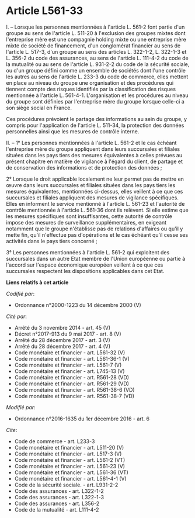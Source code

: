 # Article L561-33

I. – Lorsque les personnes mentionnées à l'article L. 561-2 font partie d'un groupe au sens de l'article L. 511-20 à
l'exclusion des groupes mixtes dont l'entreprise mère est une compagnie holding mixte ou une entreprise mère mixte de société
de financement, d'un conglomérat financier au sens de l'article L. 517-3, d'un groupe au sens des articles L. 322-1-2, L.
322-1-3 et L. 356-2 du code des assurances, au sens de l'article L. 111-4-2 du code de la mutualité ou au sens de l'article
L. 931-2-2 du code de la sécurité sociale, ou d'un groupe défini comme un ensemble de sociétés dont l'une contrôle les autres
au sens de l'article L. 233-3 du code de commerce, elles mettent en place au niveau du groupe une organisation et des
procédures qui tiennent compte des risques identifiés par la classification des risques mentionnée à l'article L. 561-4-1.
L'organisation et les procédures au niveau du groupe sont définies par l'entreprise mère du groupe lorsque celle-ci a son
siège social en France. 

Ces procédures prévoient le partage des informations au sein du groupe, y compris pour l'application de l'article L. 511-34,
la protection des données personnelles ainsi que les mesures de contrôle interne. 

II. – 1° Les personnes mentionnées à l'article L. 561-2 et le cas échéant l'entreprise mère du groupe appliquent dans leurs
succursales et filiales situées dans les pays tiers des mesures équivalentes à celles prévues au présent chapitre en matière
de vigilance à l'égard du client, de partage et de conservation des informations et de protection des données ; 

2° Lorsque le droit applicable localement ne leur permet pas de mettre en œuvre dans leurs succursales et filiales situées
dans les pays tiers les mesures équivalentes, mentionnées ci-dessus, elles veillent à ce que ces succursales et filiales
appliquent des mesures de vigilance spécifiques. Elles en informent le service mentionné à l'article L. 561-23 et l'autorité
de contrôle mentionnée à l'article L. 561-36 dont ils relèvent. Si elle estime que les mesures spécifiques sont
insuffisantes, cette autorité de contrôle impose des mesures de surveillance supplémentaires, en exigeant notamment que le
groupe n'établisse pas de relations d'affaires ou qu'il y mette fin, qu'il n'effectue pas d'opérations et le cas échéant
qu'il cesse ses activités dans le pays tiers concerné ; 

3° Les personnes mentionnées à l'article L. 561-2 qui exploitent des succursales dans un autre Etat membre de l'Union
européenne ou partie à l'accord sur l'espace économique européen veillent à ce que ces succursales respectent les
dispositions applicables dans cet Etat.

**Liens relatifs à cet article**

_Codifié par_:

  - Ordonnance n°2000-1223 du 14 décembre 2000 (V)

_Cité par_:

  - Arrêté du 3 novembre 2014 - art. 45 (V)
  - Décret n°2017-913 du 9 mai 2017 - art. 8 (V)
  - Arrêté du 28 décembre 2017 - art. 3 (V)
  - Arrêté du 28 décembre 2017 - art. 4 (V)
  - Code monétaire et financier - art. L561-32 (V)
  - Code monétaire et financier - art. L561-36-1 (V)
  - Code monétaire et financier - art. L561-7 (V)
  - Code monétaire et financier - art. L745-13 (V)
  - Code monétaire et financier - art. R561-28 (VD)
  - Code monétaire et financier - art. R561-29 (VD)
  - Code monétaire et financier - art. R561-38-6 (VD)
  - Code monétaire et financier - art. R561-38-7 (VD)

_Modifié par_:

  - Ordonnance n°2016-1635 du 1er décembre 2016 - art. 6

_Cite_:

  - Code de commerce - art. L233-3
  - Code monétaire et financier - art. L511-20 (V)
  - Code monétaire et financier - art. L517-3 (V)
  - Code monétaire et financier - art. L561-2 (VT)
  - Code monétaire et financier - art. L561-23 (V)
  - Code monétaire et financier - art. L561-36 (VT)
  - Code monétaire et financier - art. L561-4-1 (V)
  - Code de la sécurité sociale. - art. L931-2-2
  - Code des assurances - art. L322-1-2
  - Code des assurances - art. L322-1-3
  - Code des assurances - art. L356-2
  - Code de la mutualité - art. L111-4-2
